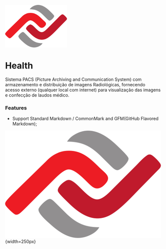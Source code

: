 [<img src="https://github.com/zafaz-tecnologic/health/blob/main/images/logo_zafaz.png" width="200"/>](https://github.com/zafaz-tecnologic/health/blob/main/images/logo_zafaz.png)

# Health

Sistema PACS (Picture Archiving and Communication System) com armazenamento e distribuição de imagens Radiológicas, fornecendo acesso externo (qualquer local com internet) para visualização das imagens e confecção de laudos médico.

### Features

- Support Standard Markdown / CommonMark and GFM(GitHub Flavored Markdown);

![image description](images/logo_zafaz.png){width=250px}


